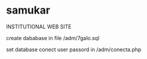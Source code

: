 # samukar

INSTITUTIONAL WEB SITE

create dababase in file /adm/7galo.sql

set database conect user passord in /adm/conecta.php
